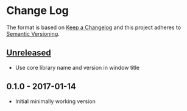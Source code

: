 # Change Log
The format is based on [Keep a Changelog](http://keepachangelog.com/)
and this project adheres to [Semantic Versioning](http://semver.org/).

## [Unreleased]
 - Use core library name and version in window title

## 0.1.0 - 2017-01-14
 - Initial minimally working version

[Unreleased]: https://github.com/mehcode/axal/compare/v0.1.0...HEAD
